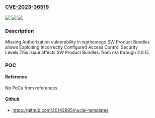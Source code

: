 ### [CVE-2023-36519](https://cve.mitre.org/cgi-bin/cvename.cgi?name=CVE-2023-36519)
![](https://img.shields.io/static/v1?label=Product&message=SW%20Product%20Bundles&color=blue)
![](https://img.shields.io/static/v1?label=Version&message=n%2Fa%3C%3D%202.0.15%20&color=brighgreen)
![](https://img.shields.io/static/v1?label=Vulnerability&message=CWE-862%20Missing%20Authorization&color=brighgreen)

### Description

Missing Authorization vulnerability in wpthemego SW Product Bundles allows Exploiting Incorrectly Configured Access Control Security Levels.This issue affects SW Product Bundles: from n/a through 2.0.15.

### POC

#### Reference
No PoCs from references.

#### Github
- https://github.com/20142995/nuclei-templates

